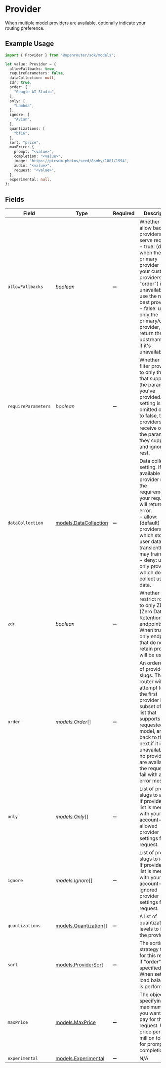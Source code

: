 # Provider

When multiple model providers are available, optionally indicate your routing preference.

## Example Usage

```typescript
import { Provider } from "@openrouter/sdk/models";

let value: Provider = {
  allowFallbacks: true,
  requireParameters: false,
  dataCollection: null,
  zdr: true,
  order: [
    "Google AI Studio",
  ],
  only: [
    "Lambda",
  ],
  ignore: [
    "Avian",
  ],
  quantizations: [
    "bf16",
  ],
  sort: "price",
  maxPrice: {
    prompt: "<value>",
    completion: "<value>",
    image: "https://picsum.photos/seed/8smhy/1881/1994",
    audio: "<value>",
    request: "<value>",
  },
  experimental: null,
};
```

## Fields

| Field                                                                                                                                                                                                                                                                                | Type                                                                                                                                                                                                                                                                                 | Required                                                                                                                                                                                                                                                                             | Description                                                                                                                                                                                                                                                                          | Example                                                                                                                                                                                                                                                                              |
| ------------------------------------------------------------------------------------------------------------------------------------------------------------------------------------------------------------------------------------------------------------------------------------ | ------------------------------------------------------------------------------------------------------------------------------------------------------------------------------------------------------------------------------------------------------------------------------------ | ------------------------------------------------------------------------------------------------------------------------------------------------------------------------------------------------------------------------------------------------------------------------------------ | ------------------------------------------------------------------------------------------------------------------------------------------------------------------------------------------------------------------------------------------------------------------------------------ | ------------------------------------------------------------------------------------------------------------------------------------------------------------------------------------------------------------------------------------------------------------------------------------ |
| `allowFallbacks`                                                                                                                                                                                                                                                                     | *boolean*                                                                                                                                                                                                                                                                            | :heavy_minus_sign:                                                                                                                                                                                                                                                                   | Whether to allow backup providers to serve requests<br/>- true: (default) when the primary provider (or your custom providers in "order") is unavailable, use the next best provider.<br/>- false: use only the primary/custom provider, and return the upstream error if it's unavailable.<br/> |                                                                                                                                                                                                                                                                                      |
| `requireParameters`                                                                                                                                                                                                                                                                  | *boolean*                                                                                                                                                                                                                                                                            | :heavy_minus_sign:                                                                                                                                                                                                                                                                   | Whether to filter providers to only those that support the parameters you've provided. If this setting is omitted or set to false, then providers will receive only the parameters they support, and ignore the rest.                                                                |                                                                                                                                                                                                                                                                                      |
| `dataCollection`                                                                                                                                                                                                                                                                     | [models.DataCollection](../models/datacollection.md)                                                                                                                                                                                                                                 | :heavy_minus_sign:                                                                                                                                                                                                                                                                   | Data collection setting. If no available model provider meets the requirement, your request will return an error.<br/>- allow: (default) allow providers which store user data non-transiently and may train on it<br/>- deny: use only providers which do not collect user data.<br/> |                                                                                                                                                                                                                                                                                      |
| `zdr`                                                                                                                                                                                                                                                                                | *boolean*                                                                                                                                                                                                                                                                            | :heavy_minus_sign:                                                                                                                                                                                                                                                                   | Whether to restrict routing to only ZDR (Zero Data Retention) endpoints. When true, only endpoints that do not retain prompts will be used.                                                                                                                                          | true                                                                                                                                                                                                                                                                                 |
| `order`                                                                                                                                                                                                                                                                              | *models.Order*[]                                                                                                                                                                                                                                                                     | :heavy_minus_sign:                                                                                                                                                                                                                                                                   | An ordered list of provider slugs. The router will attempt to use the first provider in the subset of this list that supports your requested model, and fall back to the next if it is unavailable. If no providers are available, the request will fail with an error message.      |                                                                                                                                                                                                                                                                                      |
| `only`                                                                                                                                                                                                                                                                               | *models.Only*[]                                                                                                                                                                                                                                                                      | :heavy_minus_sign:                                                                                                                                                                                                                                                                   | List of provider slugs to allow. If provided, this list is merged with your account-wide allowed provider settings for this request.                                                                                                                                                 |                                                                                                                                                                                                                                                                                      |
| `ignore`                                                                                                                                                                                                                                                                             | *models.Ignore*[]                                                                                                                                                                                                                                                                    | :heavy_minus_sign:                                                                                                                                                                                                                                                                   | List of provider slugs to ignore. If provided, this list is merged with your account-wide ignored provider settings for this request.                                                                                                                                                |                                                                                                                                                                                                                                                                                      |
| `quantizations`                                                                                                                                                                                                                                                                      | [models.Quantization](../models/quantization.md)[]                                                                                                                                                                                                                                   | :heavy_minus_sign:                                                                                                                                                                                                                                                                   | A list of quantization levels to filter the provider by.                                                                                                                                                                                                                             |                                                                                                                                                                                                                                                                                      |
| `sort`                                                                                                                                                                                                                                                                               | [models.ProviderSort](../models/providersort.md)                                                                                                                                                                                                                                     | :heavy_minus_sign:                                                                                                                                                                                                                                                                   | The sorting strategy to use for this request, if "order" is not specified. When set, no load balancing is performed.                                                                                                                                                                 |                                                                                                                                                                                                                                                                                      |
| `maxPrice`                                                                                                                                                                                                                                                                           | [models.MaxPrice](../models/maxprice.md)                                                                                                                                                                                                                                             | :heavy_minus_sign:                                                                                                                                                                                                                                                                   | The object specifying the maximum price you want to pay for this request. USD price per million tokens, for prompt and completion.                                                                                                                                                   |                                                                                                                                                                                                                                                                                      |
| `experimental`                                                                                                                                                                                                                                                                       | [models.Experimental](../models/experimental.md)                                                                                                                                                                                                                                     | :heavy_minus_sign:                                                                                                                                                                                                                                                                   | N/A                                                                                                                                                                                                                                                                                  |                                                                                                                                                                                                                                                                                      |